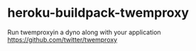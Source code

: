 # heroku-buildpack-twemproxy
Run twemproxyin a dyno along with your application
https://github.com/twitter/twemproxy